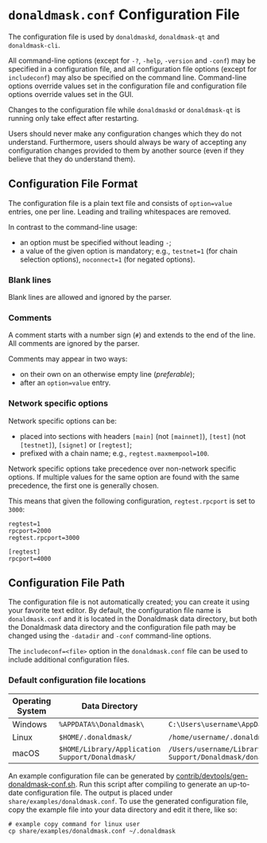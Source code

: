 # `donaldmask.conf` Configuration File

The configuration file is used by `donaldmaskd`, `donaldmask-qt` and `donaldmask-cli`.

All command-line options (except for `-?`, `-help`, `-version` and `-conf`) may be specified in a configuration file, and all configuration file options (except for `includeconf`) may also be specified on the command line. Command-line options override values set in the configuration file and configuration file options override values set in the GUI.

Changes to the configuration file while `donaldmaskd` or `donaldmask-qt` is running only take effect after restarting.

Users should never make any configuration changes which they do not understand. Furthermore, users should always be wary of accepting any configuration changes provided to them by another source (even if they believe that they do understand them).

## Configuration File Format

The configuration file is a plain text file and consists of `option=value` entries, one per line. Leading and trailing whitespaces are removed.

In contrast to the command-line usage:
- an option must be specified without leading `-`;
- a value of the given option is mandatory; e.g., `testnet=1` (for chain selection options), `noconnect=1` (for negated options).

### Blank lines

Blank lines are allowed and ignored by the parser.

### Comments

A comment starts with a number sign (`#`) and extends to the end of the line. All comments are ignored by the parser.

Comments may appear in two ways:
- on their own on an otherwise empty line (_preferable_);
- after an `option=value` entry.

### Network specific options

Network specific options can be:
- placed into sections with headers `[main]` (not `[mainnet]`), `[test]` (not `[testnet]`), `[signet]` or `[regtest]`;
- prefixed with a chain name; e.g., `regtest.maxmempool=100`.

Network specific options take precedence over non-network specific options.
If multiple values for the same option are found with the same precedence, the
first one is generally chosen.

This means that given the following configuration, `regtest.rpcport` is set to `3000`:

```
regtest=1
rpcport=2000
regtest.rpcport=3000

[regtest]
rpcport=4000
```

## Configuration File Path

The configuration file is not automatically created; you can create it using your favorite text editor. By default, the configuration file name is `donaldmask.conf` and it is located in the Donaldmask data directory, but both the Donaldmask data directory and the configuration file path may be changed using the `-datadir` and `-conf` command-line options.

The `includeconf=<file>` option in the `donaldmask.conf` file can be used to include additional configuration files.

### Default configuration file locations

Operating System | Data Directory | Example Path
-- | -- | --
Windows | `%APPDATA%\Donaldmask\` | `C:\Users\username\AppData\Roaming\Donaldmask\donaldmask.conf`
Linux | `$HOME/.donaldmask/` | `/home/username/.donaldmask/donaldmask.conf`
macOS | `$HOME/Library/Application Support/Donaldmask/` | `/Users/username/Library/Application Support/Donaldmask/donaldmask.conf`

An example configuration file can be generated by [contrib/devtools/gen-donaldmask-conf.sh](../contrib/devtools/gen-donaldmask-conf.sh).
Run this script after compiling to generate an up-to-date configuration file.
The output is placed under `share/examples/donaldmask.conf`.
To use the generated configuration file, copy the example file into your data directory and edit it there, like so:

```
# example copy command for linux user
cp share/examples/donaldmask.conf ~/.donaldmask
```
